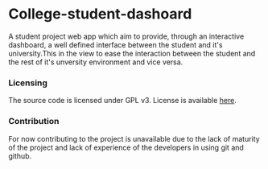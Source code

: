 # College-student-dashoard
A student project web app which aim to provide, through an interactive dashboard, a well defined interface between the student and it's university.This in the view to ease the interaction between the student and the rest of it's unversity environment and vice versa.

### Licensing

The source code is licensed under GPL v3. License is available [here](/LICENSE).

### Contribution

For now contributing to the project is unavailable due to the lack of maturity of the project and lack of experience of the developers in using git and github.

